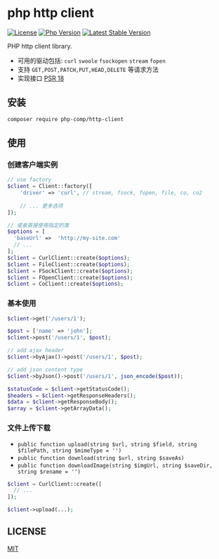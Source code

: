 # php http client 

[![License](https://img.shields.io/packagist/l/php-comp/http-client.svg?style=flat-square)](LICENSE)
[![Php Version](https://img.shields.io/badge/php-%3E=7.0-brightgreen.svg?maxAge=2592000)](https://packagist.org/packages/php-comp/http-client)
[![Latest Stable Version](http://img.shields.io/packagist/v/php-comp/http-client.svg)](https://packagist.org/packages/php-comp/http-client)

PHP http client library.

- 可用的驱动包括: `curl` `swoole` `fsockopen` `stream` `fopen`
- 支持 `GET,POST,PATCH,PUT,HEAD,DELETE` 等请求方法
- 实现接口 [PSR 18](https://github.com/php-fig/http-client) 

## 安装

```bash
composer require php-comp/http-client
```

## 使用

### 创建客户端实例

```php
// use factory
$client = Client::factory([
    'driver' => 'curl', // stream, fsock, fopen, file, co, co2
    
    // ... 更多选项
]);

// 或者直接使用指定的类
$options = [
  'baseUrl' =>  'http://my-site.com'
  // ...
];
$client = CurlClient::create($options);
$client = FileClient::create($options);
$client = FSockClient::create($options);
$client = FOpenClient::create($options);
$client = CoClient::create($options);
```

### 基本使用

```php
$client->get('/users/1');

$post = ['name' => 'john'];
$client->post('/users/1', $post);

// add ajax header
$client->byAjax()->post('/users/1', $post);

// add json content type
$client->byJson()->post('/users/1', json_encode($post));

$statusCode = $client->getStatusCode();
$headers = $client->getResponseHeaders();
$data = $client->getResponseBody();
$array = $client->getArrayData();
```

### 文件上传下载

- `public function upload(string $url, string $field, string $filePath, string $mimeType = '')`
- `public function download(string $url, string $saveAs)`
- `public function downloadImage(string $imgUrl, string $saveDir, string $rename = '')`

```php
$client = CurlClient::create([
  // ...
]);

$client->upload(...);
```

## LICENSE

[MIT](LICENSE)
